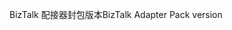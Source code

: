<span data-ttu-id="aa3a8-101">BizTalk 配接器封包版本</span><span class="sxs-lookup"><span data-stu-id="aa3a8-101">BizTalk Adapter Pack version</span></span>